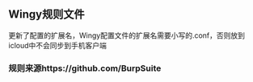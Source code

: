 ## Wingy规则文件
更新了配置的扩展名，Wingy配置文件的扩展名需要小写的.conf，否则放到icloud中不会同步到手机客户端
### 规则来源https://github.com/BurpSuite
